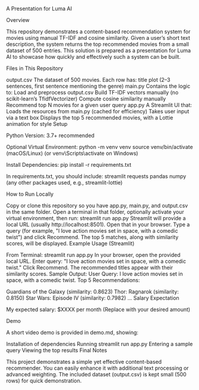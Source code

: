A Presentation for Luma AI

Overview

This repository demonstrates a content-based recommendation system for movies using manual TF-IDF and cosine similarity. Given a user’s short text description, the system returns the top recommended movies from a small dataset of 500 entries. This solution is prepared as a presentation for Luma AI to showcase how quickly and effectively such a system can be built.

Files in This Repository

output.csv
The dataset of 500 movies. Each row has:
title
plot (2–3 sentences, first sentence mentioning the genre)
main.py
Contains the logic to:
Load and preprocess output.csv
Build TF-IDF vectors manually (no scikit-learn’s TfidfVectorizer)
Compute cosine similarity manually
Recommend top N movies for a given user query
app.py
A Streamlit UI that:
Loads the resources from main.py (cached for efficiency)
Takes user input via a text box
Displays the top 5 recommended movies, with a Lottie animation for style
Setup

Python Version: 3.7+ recommended

Optional Virtual Environment: python -m venv venv source venv/bin/activate (macOS/Linux) (or venv\Scripts\activate on Windows)

Install Dependencies: pip install -r requirements.txt

In requirements.txt, you should include: streamlit requests pandas numpy (any other packages used, e.g., streamlit-lottie)

How to Run Locally

Copy or clone this repository so you have app.py, main.py, and output.csv in the same folder.
Open a terminal in that folder, optionally activate your virtual environment, then run: streamlit run app.py
Streamlit will provide a local URL (usually http://localhost:8501). Open that in your browser.
Type a query (for example, "I love action movies set in space, with a comedic twist") and click Recommend.
The top 5 matches, along with similarity scores, will be displayed.
Example Usage (Streamlit)

From Terminal: streamlit run app.py
In your browser, open the provided local URL.
Enter query: "I love action movies set in space, with a comedic twist."
Click Recommend.
The recommended titles appear with their similarity scores.
Sample Output: User Query: I love action movies set in space, with a comedic twist. Top 5 Recommendations:

Guardians of the Galaxy (similarity: 0.8623)
Thor: Ragnarok (similarity: 0.8150)
Star Wars: Episode IV (similarity: 0.7982) ...
Salary Expectation

My expected salary: $XXXX per month (Replace with your desired amount)

Demo

A short video demo is provided in demo.md, showing:

Installation of dependencies
Running streamlit run app.py
Entering a sample query
Viewing the top results
Final Notes

This project demonstrates a simple yet effective content-based recommender. You can easily enhance it with additional text processing or advanced weighting. The included dataset (output.csv) is kept small (500 rows) for quick demonstration.
